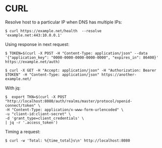 CURL
====

Resolve host to a particular IP when DNS has multiple IPs:

	$ curl https://example.net/health  --resolve 'example.net:443:10.0.0.1'
	
Using response in next request:

	$ TOKEN=$(curl -X POST -H "Content-Type: application/json" --data '{"application_key": "0000-0000-0000-0000-0000", "expires_in": 86400}' https://example.net/auth)
	
	$ curl -X GET -H "Accept: application/json" -H "Authorization: Bearer $TOKEN" -H "Content-Type: application/json" https://another-example.net/
	
With jq:

    $  export TKN=$(curl -X POST "http://localhost:8080/auth/realms/master/protocol/openid-connect/token" \
    -H "Content-Type: application/x-www-form-urlencoded" \
    -u "client-id:client-secret" \
    -d 'grant_type=client_credentials' \
    | jq -r '.access_token')

Timing a request:

    $ curl -w 'Total: %{time_total}s\n' http://localhost:8080
